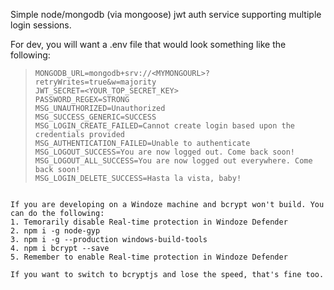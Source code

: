 Simple node/mongodb (via mongoose) jwt auth service supporting multiple login sessions.

For dev, you will want a .env file that would look something like the following:
> ```PORT=3000
> MONGODB_URL=mongodb+srv://<MYMONGOURL>?retryWrites=true&w=majority
> JWT_SECRET=<YOUR_TOP_SECRET_KEY>
> PASSWORD_REGEX=STRONG
> MSG_UNAUTHORIZED=Unauthorized
> MSG_SUCCESS_GENERIC=SUCCESS
> MSG_LOGIN_CREATE_FAILED=Cannot create login based upon the credentials provided
> MSG_AUTHENTICATION_FAILED=Unable to authenticate
> MSG_LOGOUT_SUCCESS=You are now logged out. Come back soon!
> MSG_LOGOUT_ALL_SUCCESS=You are now logged out everywhere. Come back soon!
> MSG_LOGIN_DELETE_SUCCESS=Hasta la vista, baby!
```

If you are developing on a Windoze machine and bcrypt won't build. You can do the following:
1. Temorarily disable Real-time protection in Windoze Defender
2. npm i -g node-gyp
3. npm i -g --production windows-build-tools
4. npm i bcrypt --save
5. Remember to enable Real-time protection in Windoze Defender

If you want to switch to bcryptjs and lose the speed, that's fine too.